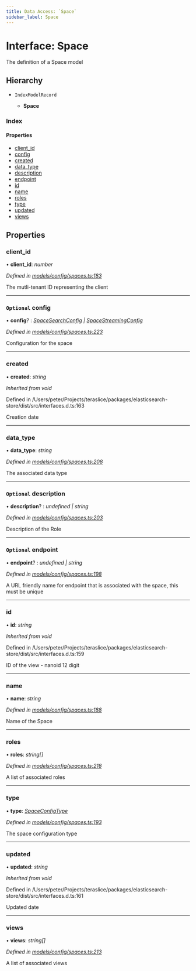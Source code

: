 ```yaml
---
title: Data Access: `Space`
sidebar_label: Space
---
```


# Interface: Space

The definition of a Space model

## Hierarchy

* `IndexModelRecord`

  * **Space**

### Index

#### Properties

* [client_id](space.md#client_id)
* [config](space.md#optional-config)
* [created](space.md#created)
* [data_type](space.md#data_type)
* [description](space.md#optional-description)
* [endpoint](space.md#optional-endpoint)
* [id](space.md#id)
* [name](space.md#name)
* [roles](space.md#roles)
* [type](space.md#type)
* [updated](space.md#updated)
* [views](space.md#views)

## Properties

###  client_id

• **client_id**: *number*

*Defined in [models/config/spaces.ts:183](https://github.com/terascope/teraslice/blob/6aab1cd2/packages/data-access/src/models/config/spaces.ts#L183)*

The mutli-tenant ID representing the client

___

### `Optional` config

• **config**? : *[SpaceSearchConfig](spacesearchconfig.md) | [SpaceStreamingConfig](spacestreamingconfig.md)*

*Defined in [models/config/spaces.ts:223](https://github.com/terascope/teraslice/blob/6aab1cd2/packages/data-access/src/models/config/spaces.ts#L223)*

Configuration for the space

___

###  created

• **created**: *string*

*Inherited from void*

Defined in /Users/peter/Projects/teraslice/packages/elasticsearch-store/dist/src/interfaces.d.ts:163

Creation date

___

###  data_type

• **data_type**: *string*

*Defined in [models/config/spaces.ts:208](https://github.com/terascope/teraslice/blob/6aab1cd2/packages/data-access/src/models/config/spaces.ts#L208)*

The associated data type

___

### `Optional` description

• **description**? : *undefined | string*

*Defined in [models/config/spaces.ts:203](https://github.com/terascope/teraslice/blob/6aab1cd2/packages/data-access/src/models/config/spaces.ts#L203)*

Description of the Role

___

### `Optional` endpoint

• **endpoint**? : *undefined | string*

*Defined in [models/config/spaces.ts:198](https://github.com/terascope/teraslice/blob/6aab1cd2/packages/data-access/src/models/config/spaces.ts#L198)*

A URL friendly name for endpoint that is associated with the space, this must be unique

___

###  id

• **id**: *string*

*Inherited from void*

Defined in /Users/peter/Projects/teraslice/packages/elasticsearch-store/dist/src/interfaces.d.ts:159

ID of the view - nanoid 12 digit

___

###  name

• **name**: *string*

*Defined in [models/config/spaces.ts:188](https://github.com/terascope/teraslice/blob/6aab1cd2/packages/data-access/src/models/config/spaces.ts#L188)*

Name of the Space

___

###  roles

• **roles**: *string[]*

*Defined in [models/config/spaces.ts:218](https://github.com/terascope/teraslice/blob/6aab1cd2/packages/data-access/src/models/config/spaces.ts#L218)*

A list of associated roles

___

###  type

• **type**: *[SpaceConfigType](../overview.md#spaceconfigtype)*

*Defined in [models/config/spaces.ts:193](https://github.com/terascope/teraslice/blob/6aab1cd2/packages/data-access/src/models/config/spaces.ts#L193)*

The space configuration type

___

###  updated

• **updated**: *string*

*Inherited from void*

Defined in /Users/peter/Projects/teraslice/packages/elasticsearch-store/dist/src/interfaces.d.ts:161

Updated date

___

###  views

• **views**: *string[]*

*Defined in [models/config/spaces.ts:213](https://github.com/terascope/teraslice/blob/6aab1cd2/packages/data-access/src/models/config/spaces.ts#L213)*

A list of associated views
